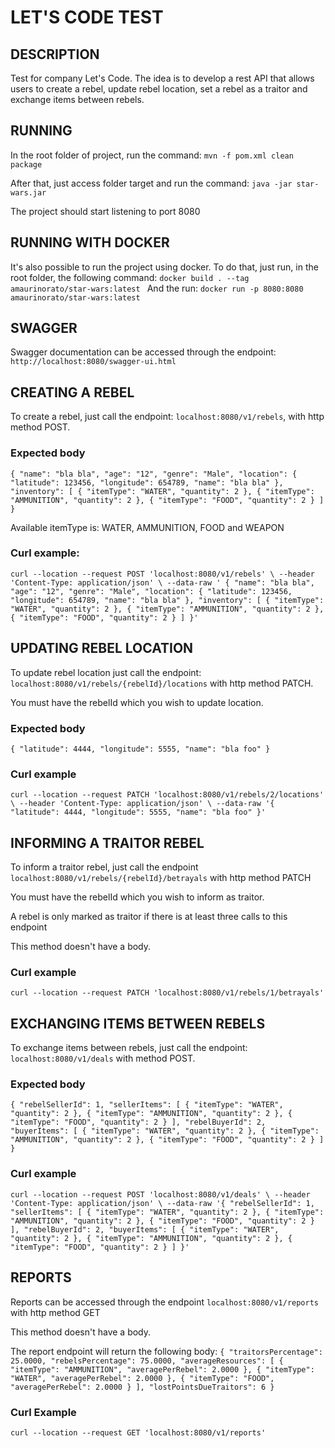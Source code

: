# LET'S CODE TEST

## DESCRIPTION

Test for company Let's Code. The idea is to develop a rest API that allows users to create a rebel, update rebel location, set a rebel as a traitor and exchange items between rebels.

## RUNNING
In the root folder of project, run the command: `mvn -f pom.xml clean package`

After that, just access folder target and run the command: `java -jar star-wars.jar`

The project should start listening to port 8080

## RUNNING WITH DOCKER
It's also possible to run the project using docker. To do that, just run, in the root folder, the following command:
`docker build . --tag amaurinorato/star-wars:latest
`
And the run: 
`docker run -p 8080:8080 amaurinorato/star-wars:latest
`

## SWAGGER
Swagger documentation can be accessed through the endpoint: `http://localhost:8080/swagger-ui.html`

## CREATING A REBEL
To create a rebel, just call the endpoint: `localhost:8080/v1/rebels`, with http method POST.

### Expected body
`
{
    "name": "bla bla",
    "age": "12",
    "genre": "Male",
    "location": {
        "latitude": 123456,
        "longitude": 654789,
        "name": "bla bla"
    },
    "inventory": [
        {
        "itemType": "WATER",
        "quantity": 2
        },
        {
        "itemType": "AMMUNITION",
        "quantity": 2
        },
        {
        "itemType": "FOOD",
        "quantity": 2
        }
    ]
}
`

Available itemType is: WATER, AMMUNITION, FOOD and WEAPON

### Curl example:
`
curl --location --request POST 'localhost:8080/v1/rebels' \
--header 'Content-Type: application/json' \
--data-raw '
{
    "name": "bla bla",
    "age": "12",
    "genre": "Male",
    "location": {
        "latitude": 123456,
        "longitude": 654789,
        "name": "bla bla"
    },
    "inventory": [
        {
            "itemType": "WATER",
            "quantity": 2
        },
        {
            "itemType": "AMMUNITION",
            "quantity": 2
        },
        {
            "itemType": "FOOD",
            "quantity": 2
        }
    ]
}'
`

## UPDATING REBEL LOCATION
To update rebel location just call the endpoint: `localhost:8080/v1/rebels/{rebelId}/locations` with http method PATCH.

You must have the rebelId which you wish to update location.

### Expected body
`
{
    "latitude": 4444,
    "longitude": 5555,
    "name": "bla foo"
}
`

### Curl example
`
curl --location --request PATCH 'localhost:8080/v1/rebels/2/locations' \
--header 'Content-Type: application/json' \
--data-raw '{
    "latitude": 4444,
    "longitude": 5555,
    "name": "bla foo"
}'
`

## INFORMING A TRAITOR REBEL
To inform a traitor rebel, just call the endpoint `localhost:8080/v1/rebels/{rebelId}/betrayals` with http method PATCH

You must have the rebelId which you wish to inform as traitor.

A rebel is only marked as traitor if there is at least three calls to this endpoint

This method doesn't have a body.

### Curl example
`curl --location --request PATCH 'localhost:8080/v1/rebels/1/betrayals'`

## EXCHANGING ITEMS BETWEEN REBELS
To exchange items between rebels, just call the endpoint: `localhost:8080/v1/deals` with method POST.

### Expected body
`
{
    "rebelSellerId": 1,
    "sellerItems": [
        {
            "itemType": "WATER",
            "quantity": 2
        },
        {
            "itemType": "AMMUNITION",
            "quantity": 2
        },
        {
            "itemType": "FOOD",
            "quantity": 2
        }
    ],
    "rebelBuyerId": 2,
    "buyerItems": [
        {
            "itemType": "WATER",
            "quantity": 2
        },
        {
            "itemType": "AMMUNITION",
            "quantity": 2
        },
        {
            "itemType": "FOOD",
            "quantity": 2
        }
    ]
}
`

### Curl example
`
curl --location --request POST 'localhost:8080/v1/deals' \
--header 'Content-Type: application/json' \
--data-raw '{
    "rebelSellerId": 1,
    "sellerItems": [
        {
            "itemType": "WATER",
            "quantity": 2
        },
        {
            "itemType": "AMMUNITION",
            "quantity": 2
        },
        {
            "itemType": "FOOD",
            "quantity": 2
        }
    ],
    "rebelBuyerId": 2,
    "buyerItems": [
        {
            "itemType": "WATER",
            "quantity": 2
        },
        {
            "itemType": "AMMUNITION",
            "quantity": 2
        },
        {
            "itemType": "FOOD",
            "quantity": 2
        }
    ]
}'
`

## REPORTS
Reports can be accessed through the endpoint `localhost:8080/v1/reports` with http method GET

This method doesn't have a body.

The report endpoint will return the following body:
`
{
    "traitorsPercentage": 25.0000,
    "rebelsPercentage": 75.0000,
    "averageResources": [
        {
            "itemType": "AMMUNITION",
            "averagePerRebel": 2.0000
        },
        {
            "itemType": "WATER",
            "averagePerRebel": 2.0000
        },
        {
            "itemType": "FOOD",
            "averagePerRebel": 2.0000
        }
    ],
    "lostPointsDueTraitors": 6
}
`

### Curl Example
`
curl --location --request GET 'localhost:8080/v1/reports'
`